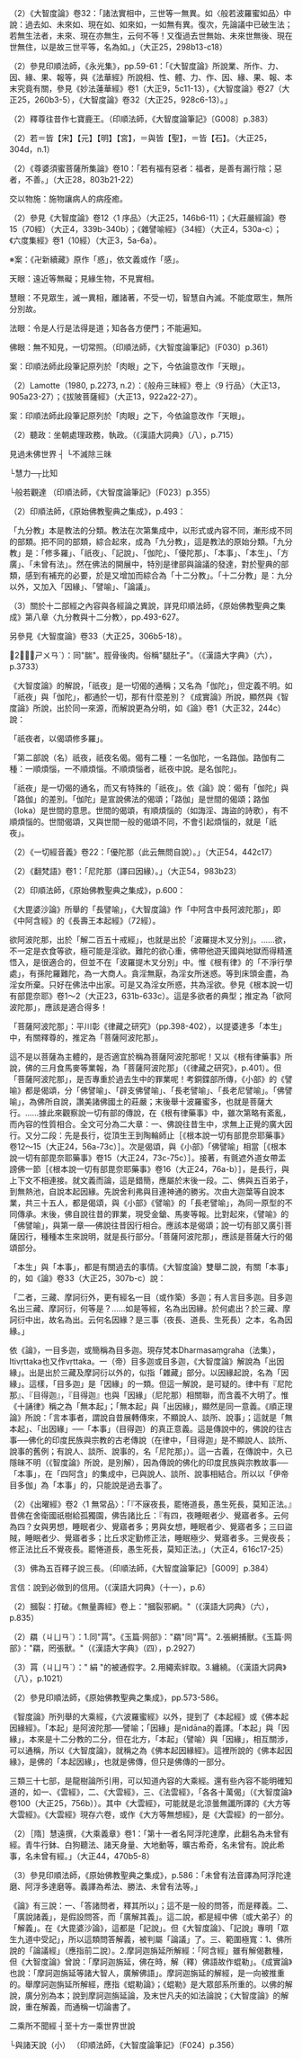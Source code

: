 [^1]: 參見《大智度論》卷31（大正25，288c21-289b26）。

[^2]: 參見《摩訶般若波羅蜜經》卷1〈1
序品〉（大正8，219c14-16），《大智度論》卷32〈1
序品〉：「復次，舍利弗！菩薩摩訶薩欲知一切諸法如、法性、實際，當學般若波羅蜜！舍利弗！菩薩摩訶薩應如是住般若波羅蜜！」（大正25，297b22-24）

[^3]: （1）《大智度論》卷32：「諸法如，有二種：一者、各各相；二者、實相。各各相者，如：地，堅相；水，濕相；火，熱相；風，動相──如是等分別諸法，各自有相。實相者，於各各相中分別，求實不可得，不可破，無諸過失。」（大正25，297b24-28）

（2）《大智度論》卷32：「諸法實相中，三世等一無異。如〈般若波羅蜜如品〉中說：過去如、未來如、現在如、如來如，一如無有異。復次，先論議中已破生法；若無生法者，未來、現在亦無生，云何不等！又復過去世無始、未來世無後、現在世無住，以是故三世平等，名為如。」（大正25，298b13-c18）

[^4]: （1）法業、所作、力、因、緣、果、報。（印順法師，《大智度論筆記》〔D022〕p.266）

（2）參見印順法師，《永光集》，pp.59-61：「《大智度論》所說業、所作、力、因、緣、果、報等，與《法華經》所說相、性、體、力、作、因、緣、果、報、本末究竟有關，參見《妙法蓮華經》卷1（大正9，5c11-13），《大智度論》卷27（大正25，260b3-5），《大智度論》卷32（大正25，928c6-13）。」

[^5]: 參見《大智度論》卷24（大正25，236c20-237c9）。

[^6]: 無生際：即實際，推尋諸法入無生法中，更無過是。（印順法師，《大智度論筆記》〔F026〕p.359）

[^7]: 《眾事分阿毘曇論》卷4：「云何已起法？謂過去、現在法。云何不起法？謂未來不生法及無為法。」（大正26，648a21-23）

[^8]: 參見釋厚觀、郭忠生合編，〈《大智度論》之本文相互索引〉，《正觀》（6），p.78：《大智度論》卷1（大正25，60b19-c6）、卷15（大正25，170b29-c17）、卷15（大正25，171a24-b15）、卷17（大正25，189b4-24）、卷22（大正25，222b27-c16）、卷31（大正25，287c6-18）。另參見《大智度論》卷35（大正25，319a13-18）、卷52（大正25，433c2-9）、卷53（大正25，439b1-13）。

[^9]: 參見《大智度論》卷1（大正25，65b5-66a16）。

[^10]: 宗＝崇【宋】【元】【明】【宮】。（大正25，303d，n.3）

[^11]: （1）參見《六度集經》卷6（大正3，32c11-33a5），《大智度論》卷16（大正25，178b10-c20）。

（2）釋尊往昔作七寶鹿王。（印順法師，《大智度論筆記》〔G008〕p.383）

[^12]: 如釋尊昔為外道師妙眼之事緣，參見《大智度論》卷9（大正25，122c）、卷31（大正25，290b-c）。

[^13]: 參見《佛說首楞嚴三昧經》卷下（大正15，642a26-b24）。

[^14]: 參見《普曜經》卷8（大正3，534b18-27）。

[^15]: 參見《大智度論》卷17（大正25，182b12-183c19）。

[^16]: 參見《大智度論》卷3（大正25，83a-84a）。

[^17]: 參見《毘尼母經》卷5（大正24，827c11-14），《大智度論》卷26（大正25，252c16-17）。

[^18]: 參見《大智度論》卷33（大正25，303b13-21）。

[^19]: 出＝生【宋】【元】【明】【宮】。（大正25，303d，n.15）

[^20]: 參見《大方廣佛華嚴經》卷57（大正9，763c27-764a2）。

[^21]: 參見《妙法蓮華經》卷5〈15 從地踊出品〉（大正9，41a29-b6）。

[^22]: 菩薩能淨報施福：入法性故不証實際；欲度一切眾生，心無限齊。（印順法師，《大智度論筆記》〔C030〕p.234）

[^23]: 問意：菩薩未除煩惱，云何能得淨報施福？

[^24]: 及如＝如及【宋】【元】【明】【宮】【聖】【石】。（大正25，303d，n.19）

[^25]: 得無生忍，得法性身，處處變化度眾生。（印順法師，《大智度論筆記》〔A042〕p.79）

[^26]: 參見釋厚觀、郭忠生合編，〈《大智度論》之本文相互索引〉，《正觀》（6），p.79：《大智度論》卷5（大正25，98a）、卷6（106b）、卷12（146b-c）、卷16（178a）、卷17（188c）、卷27（261c-262a；263c）、卷28（264b；265b；273b）、卷30（283a）、卷34（309b）、卷38（大正25，340a；342a）、卷59（478a）、卷74（580a）。

[^27]: 〔布〕－【宋】【元】【明】【宮】。（大正25，303d，n.24）

[^28]: （1）《大正藏》原作「若」，今依《高麗藏》作「皆」（第14冊，715c23）。

（2）若＝皆【宋】【元】【明】【宮】，＝與皆【聖】，＝皆【石】。（大正25，304d，n.1）

[^29]: 致：9.招引，招致。12.造成，導致。（《漢語大詞典》（八），p.792）

[^30]: 然＝燈【宋】【元】【明】【宮】。（大正25，304d，n.6）

[^31]: 福體二說。（印順法師，《大智度論筆記》［F025］p.357）

[^32]: （1）《集異門足論》卷5：「福者，謂施俱行身律儀、語律儀、命清淨，是名福。業者，謂施俱行諸思等，思現等、思已思、思類作心意業，是名業。」（大正26，385c21-23）

（2）《尊婆須蜜菩薩所集論》卷10：「若有福有惡者：福者，是善有漏行陰；惡者，不善。」（大正28，803b21-22）

[^33]: ［北周］慧影，《大智度論疏》卷14：「答曰已下，此初既是釋第一福處故，正欲出其施體，明飲食等，只是施家事。今以捨財心相應善數中捨數為施體，故云物與時心中生法名捨，與慳心相違也。」（卍新續藏46，834a9-12）

[^34]: 《大智度論疏》卷14：「是或有漏無漏已下，明凡夫等有漏心施是有漏，聖人無漏心施是無漏也。」（卍新續藏46，834a13-14）

[^35]: 《大智度論疏》卷14：「善心中施，故云常是善也。」（卍新續藏46，834a14）

[^36]: 《大智度論疏》卷14：「捨是別善數中捨數，故云心數，故云心數法也；與心王相應起也，隨心王行也，其心王生也。」（卍新續藏46，834a14-16）

[^37]: 《大智度論疏》卷14：「是心數法故，無色無非也。」（卍新續藏46，834a16-17）

[^38]: 《大智度論疏》卷14：「是慮知心法，故云能作緣也。」（卍新續藏46，834a17）

[^39]: 《大智度論疏》卷14：「業相應者，明思是業體，思是行數，行數中造作義是業，施是捨數，與行相應也。」（卍新續藏46，834a17-19）

[^40]: 《大智度論疏》卷14：「捨數與業數相隨喜，故云隨業行也。」（卍新續藏46，834a19）

[^41]: 《大智度論疏》卷14：「共業生者，行數思數造作故是業屬；通心數。捨數，既與行數共生，故云共業生也。」（卍新續藏46，834a19-21）

[^42]: 《大智度論疏》卷14：「此捨數非不隱沒無記，故云非先業果報也。」（卍新續藏46，834a21-22）

[^43]: 《大智度論疏》卷14：「本未曾施，今始施，得修義也。前時已施，後時復施，行修義也。」（卍新續藏46，834a22-23）

[^44]: 《大智度論疏》卷14：「慧心中行施，故云慧證也；身行此施云身證也。」（卍新續藏46，834a23-24）

[^45]: 《大智度論疏》卷14：「凡聖俱行此施，故云得也。」（卍新續藏46，834a24）

[^46]: 《大智度論疏》卷14：「有人言已下，是佛陀難提義也。此言捨，但是心上捨法，與心相應而已；施乃是業果。既是業體，布施得執，執由業得，不由捨法。思即是業，故以思為施體。此二家義恒異，各有其意，不得偏攝也。前家唯以捨法為施體；此以思為施體也。當一一細分別其意說之耳。」（卍新續藏46，834b1-5）

[^47]: 直：23.價值，代價。25.報酬。（《漢語大詞典》（一），p.853）

[^48]: 諸天宮殿光明，因施淨不淨而異。（印順法師，《大智度論筆記》〔G008〕p.383）

[^49]: 券要：契約。（《漢語大詞典》（二），p.648）

[^50]: 參見《大智度論》卷11（大正25，141c7-18）。

[^51]: 參見《大智度論》卷22（大正25，226b29-227a19）。

[^52]: 交：18.指病愈。《敦煌變文集‧父母恩重經講經文》："病交了便合行孝順，卻生五逆也唱將來。"蔣禮鴻
通釋："交，病癒的意思。"（《漢語大詞典》（二），p.327）

交以物施：施物讓病人的病痊癒。

[^53]: 使人：傭人，奴僕。（《漢語大詞典》（一），p.1326）

[^54]: 《大智度論疏》卷14：「復就菩薩、聲聞二門，分此二施也。」（卍新續藏46，834b6-7）

[^55]: 深心：1.猶一心，專心；2.深遠的心意或用心。（《漢語大詞典》（五），p.1423）

[^56]: 參見《大智度論》卷11（大正25，142b19-21）。

[^57]: 下：6.捨去。（《漢語大詞典》（一），p.306）

[^58]: 參見《大智度論》卷12〈1
序品〉（大正25，146b4-6），《太子須大拏經》（大正3，418c21-424a23），《六度集經》卷2（14經）《須大孥經》（大正3，7c-11a），《經律異相》卷31（大正53，164c-166c）。

[^59]: （1）薩婆達王施身令獻敵人。（印順法師，《大智度論筆記》［I021］p.435）

（2）參見《大智度論》卷12〈1
序品〉（大正25，146b6-11）；《大莊嚴經論》卷15（70經）（大正4，339b-340b）；《雜譬喻經》（34經）（大正4，530a-c）；《六度集經》卷1（10經）（大正3，5a-6a）。

[^60]: 參見《六度集經》卷1（大正3，1b23-c2）；《大莊嚴論經》卷12（大正4，322c3-11）；《賢愚經》卷1（大正4，351c16-352a6）；《佛本行經》卷5（大正4，89b16-19）；《大寶積經》卷102〈36善住意天子會〉（大正11，574a16-18）；《師子素馱娑王斷肉經》（大正3，392c25-393a7）。

[^61]: 炙（ㄓˋ）：1.烤。（《漢語大詞典》（七），p.38）

[^62]: 參見《菩薩本緣經》卷3〈6
兔品〉（大正3，64c25-66c1）；《佛說護國尊者所問大乘經》卷2（大正12，6b13-14）；《雜寶藏經》卷2（大正4，454b21-c10）；《生經》卷4〈佛說兔王經第31〉（大正3，94b3-c13）；《菩薩本生鬘論》卷2（大正3，337b6-338b4）；《大寶積經》卷80〈18護國菩薩會〉（大正11，462c16-17）。

[^63]: 參見《增壹阿含經》卷25〈33 五王品〉（大正2，685c27-686c19）。

[^64]: 《成實論》卷8中說末利夫人所供養的對象是佛陀，如說：「如末利夫人以自食分施佛，願現世為王夫人。」（大正32，297c17-18）

[^65]: 卒（ㄘㄨˋ）：突然。後多作"猝"。《孟子‧梁惠王上》："﹝梁襄王﹞卒然問曰：'天下惡乎定？'"（《漢語大詞典》（一），p.876）

[^66]: 卒＝為卒欝【宋】【元】【明】【宮】。（大正25，305d，n.10）

[^67]: 《大智度論疏》卷14：「卒鬱伽陀者，即是忽然居士，以忽然得富，故云爾也，亦名卒然居士。」（卍新續藏46，834b19-20）

[^68]: 殺生罪料簡：殺他非自殺，心知非不知，故殺非不故，快心非狂癡，斷命非傷，身業非但說，口教非但心念。（印順法師，《大智度論筆記》〔A034〕p.63）

[^69]: 殺＝教【宋】【元】【明】【宮】【聖】。（大正25，305d，n.3）

[^70]: 生＋（惡）【元】【明】。（大正25，305d，n.14）

[^71]: 《大智度論疏》卷14：「或有人言：謂不隱沒無記者，此人謂此不殺戒，是報色也。」（卍新續藏46，834c13-14）

[^72]: 《大智度論疏》卷14：「或欲界繫者，明殺罪唯在欲界，故此戒亦唯在欲界繫，故云欲界繫也。或無漏戒不感^※^報，故云不繫也。」（卍新續藏46，834c14-16）

※案：《卍新續藏》原作「惑」，依文義或作「感」。

[^73]: 《大智度論疏》卷14：「戒是色故，云非心、非心數法等也。」（卍新續藏46，834c16-17）

[^74]: 《大智度論疏》卷14：「或共心生已下，此論作色與心共生；生無作色已，則不名共生也。」（卍新續藏46，834c18-19）

[^75]: 《大智度論疏》卷14：「非業相應者，明業是思數此是色，故言非業相應；二者、此戒正是業故，不得言與業相應也。」（卍新續藏46，834c19-20）

[^76]: 《大智度論疏》卷14：「非隨業行者，業是思數，此戒是色，故云非隨業行。又此戒正是業故，不得云隨業行也。」（卍新續藏46，834c21-22）

[^77]: 《大智度論疏》卷14：「或共業生已下，明業是思數。此戒從思數，此戒從思數等發，故云共生也。不共業生者，思正造作故名業，業是於數，戒是於色不得如心王與心數等共生義，故云不共業生也；二者、即是業，故不得云共業生也。」（卍新續藏46，834c23-835a2）

[^78]: 《大智度論疏》卷14：「此戒始修得，故云非先業思報也。」（卍新續藏46，835a3）

[^79]: 《大智度論疏》卷14：「得修等義，如前施福中說也。」（卍新續藏46，835a3-4）

[^80]: 《大智度論疏》卷14：「或思惟斷已下，為見諦唯國得三塗生故，不言見諦斷。思惟既國得三界人天果報，此戒等是人天繫法，得修道解時，斷此繫法，故但云思惟斷也。無漏戒無繫義，故不斷也。」（卍新續藏46，835a5-8）

[^81]: 《大智度論疏》卷14：「離欲界欲時得斷知已下，明此不殺戒唯繫在欲界，故云離欲界欲時得斷知也。」（卍新續藏46，835a9-10）

[^82]: 參見《大智度論》卷13（大正25，154c8-13）。

[^83]: 定：經說慈，亦說有漏禪定能生果報者。（印順法師，《大智度論筆記》［F025］p.357）

[^84]: 《大智度論疏》卷14：「得慈方便願與眾生樂已下，此明得解觀，云慈三昧中，初但觀一切眾生得樂相，未能實與；後時智慧力大，始能漸漸與之。」（卍新續藏46，835a19-21）

[^85]: 《大智度論疏》卷14：「是法或色界繫已下，明此慈唯從禪生也。或不繫者，無漏慈也。是為真慈者，此二種慈從禪生，欲明異欲界方便慈，故云，名為真也。明方便慈非正禪中生，故但欲界繫也。」（卍新續藏46，835a24-b3）

[^86]: 《大智度論疏》卷15：「常隨心行已下，明慈屬善數中不害數，故云隨心行也。餘當說。」（卍新續藏46，835b4-5）

[^87]: 《大智度論疏》卷14：「此慈非如五識取五塵，故云無對也。」（卍新續藏46，835b5）

[^88]: 《大智度論疏》卷14：「思正造作是業數，此慈乃屬不害數，故云非業也；但與思相應也。餘當說。」（卍新續藏46，835b5-7）

[^89]: 《大智度論疏》卷14：「或思惟斷已下，明此慈是繫法，凡夫修之，增梵天道，故思惟斷也。」（卍新續藏46，835b8-9）

[^90]: 《大智度論疏》卷14：「離色界時得斷知已下，前殺戒唯在欲界，故說言離欲時得斷知；今明此是色界法，從禪中生，若聖人修之，亦至遍淨，故云離色界時得斷此繫也。」（卍新續藏46，835b10-12）

[^91]: 《大智度論疏》卷14：「有覺有觀者，據初禪中慈三昧也。次據中間，次據二禪已上。」（卍新續藏46，835b12-13）

[^92]: 《大智度論疏》卷14：「或有喜已下，初二禪也。或有息者，三禪已來也。無息者，第四禪也。」（卍新續藏46，835b13-15）

[^93]: 《大智度論疏》卷14：「此慈三昧凡聖共得也。」（卍新續藏46，835b15）

[^94]: 《大智度論疏》卷14：「或樂相應者，三禪已來也。或不苦不樂相應者，第四禪也。」（卍新續藏46，835b15-16）

[^95]: 《大智度論疏》卷14：「根本四禪中者，論其生處也。亦過四禪者，明那含亦能乘此慈生三重處也。」（卍新續藏46，835b16-18）

[^96]: 參見《大智度論》卷20（大正25，208c9-209c14）。

[^97]: 〔三〕－【宋】【元】【明】【宮】【聖】。（大正25，305d，n.20）

[^98]: 辟支佛：騰空說一偈，導生植善根。（印順法師，《大智度論筆記》［D032］p.283）

[^99]: 肉眼：見近不見遠，見前不見後，見外不見內，見晝不見夜，見上不見下。

天眼：遠近等無礙；見緣生物，不見實相。

慧眼：不見眾生，滅一異相，離諸著，不受一切，智慧自內滅。不能度眾生，無所分別故。

法眼：令是人行是法得是道；知各各方便門；不能遍知。

佛眼：無不知見，一切常照。（印順法師，《大智度論筆記》〔F030〕p.361）

[^100]: 《大正藏》（第25冊，305c28）及《高麗藏》（第14冊，718c10）皆作「生法眼」，但從前後文「求天眼、求慧眼、其佛眼」看來，此處以「求法眼」為宜。

[^101]: Lamotte（1980, p.2263, n.3）：《摩訶般若波羅蜜經》卷2〈4
往生品〉（大正8，227b10-228b1）；《大智度論》卷39-40（大正25，347a6-351b）。

[^102]: 天眼：不過三千，般若力故無礙。（印順法師，《大智度論筆記》［F030］p.361）

案：印順法師此段筆記原列於「肉眼」之下，今依論意改作「天眼」。

[^103]: （1）般舟三昧未得天眼能見佛。（印順法師，《大智度論筆記》［G009］p.384）

（2）Lamotte（1980, p.2273, n.2）：《般舟三昧經》卷上〈9
行品〉（大正13，905a23-27）；《拔陂菩薩經》（大正13，922a22-27）。

[^104]: 天眼：不隱沒無記，離欲人得，修神通，得色界四大造色眼，四邊得遍明相。（印順法師，《大智度論筆記》〔F030〕p.361）

案：印順法師此段筆記原列於「肉眼」之下，今依論意改作「天眼」。

[^105]: 《大智度論疏》卷14：「答曰已下，有三復次。意釋此初，明以佛神力故能知也。問：若爾者，佛神力能宜爾，令一切人悉知；云何此中乃言令學波若得知也？解言：明以學波若乃因緣故佛始加之，令知如來不迦不可迦故，須有因緣，所以勸學也。第二復次言，佛心如不異菩薩學般若知一切故，說言知佛心也。第三復次言，明希有難事不應知有，唯是佛心及實相法，以學波若遂得知之，故勸學也。」（卍新續藏46，836a3-10）

[^106]: 「若佛以神力令知，乃至蜫虫亦能知」，出處待考。

[^107]: 故＋（知）【明】【聖】。（大正25，306d，n.5）

[^108]: 參見《大智度論》卷33〈1
序品〉：「菩薩摩訶薩欲以天眼見十方如恒河沙等世界中諸佛，欲以天耳聞十方諸佛所說法，欲知諸佛心，當學般若波羅蜜！」（大正25，306a9-11）

[^109]: 參見《大智度論》卷21（大正25，219b-221b）。

[^110]: 佛所化土：有淨、不淨、雜三類。（印順法師，《大智度論筆記》［C020］p.220）

[^111]: （1）聽：3.審察，斷決，治理。（《漢語大詞典》（八），p.712）

（2）聽政：坐朝處理政務，執政。（《漢語大詞典》（八），p.715）

[^112]: ┌定力─┬見過去未來三昧

見過未佛世界 ┤ └不滅除三昧

└慧力─┬比知

└般若觀達 （印順法師，《大智度論筆記》〔F023〕p.355）

[^113]: 過去未來三昧：入已見過未事如夢所見。（印順法師，《大智度論筆記》［A058］p.98）

[^114]: 不滅除三昧：入已，不見諸佛有滅。（印順法師，《大智度論筆記》［A058］p.98）

[^115]: 際＝除【宋】【元】【明】【宮】。（大正25，306d，n.13）

[^116]: 參見《雜阿含經》卷15（379經）（大正2，103c13-104a29），《大毘婆沙論》卷79（大正27，411a18-26）。

[^117]: 參見《大智度論》卷32（大正25，302b12-13），《大智度論》卷34（大正25，311b10-18）；《俱舍論》卷27（大正29，141b3-6）。

[^118]: （1）十二部經，參見《長阿含經》卷12《清淨經》（大正1，74b19-24）；《別譯雜阿含經》卷6（116經）（大正2，415a29-b3）；《增壹阿含經》卷46〈49放牛品〉（大正2，794c28-795a1）。

（2）印順法師，《原始佛教聖典之集成》，p.493：

「九分教」本是教法的分類。教法在次第集成中，以形式或內容不同，漸形成不同的部類。把不同的部類，綜合起來，成為「九分教」，這是教法的原始分類。「九分教」是：「修多羅」、「祇夜」、「記說」、「伽陀」、「優陀那」、「本事」、「本生」、「方廣」、「未曾有法」。然在佛法的開展中，特別是律部與論議的發達，對於聖典的部類，感到有補充的必要，於是又增加而綜合為「十二分教」。「十二分教」是：九分以外，又加入「因緣」、「譬喻」、「論議」。

（3）關於十二部經之內容與各經論之異說，詳見印順法師，《原始佛教聖典之集成》第八章〈九分教與十二分教〉，pp.493-627。

[^119]: 參見《摩訶般若波羅蜜經》卷1〈1
序品〉：「欲聞十方諸佛所說法，聞已乃至阿耨多羅三藐三菩提不忘者，當學般若波羅蜜。」（大正8，220b20-22）

另參見《大智度論》卷33（大正25，306b5-18）。

[^120]: 《翻梵語》卷1：「祇夜，亦云偈，譯曰重說。」（大正54，983b22）

[^121]: 縹（ㄆㄧㄠˇ）：2.淡青色；青白色。（《漢語大詞典》（九），p.978）

[^122]: （1）𨄔＝踹【宋】【元】【宮】，＝腨【明】。（大正25，307d，n.5）

（2）𨄔（ㄕㄨㄢˋ）：同"腨"。脛骨後肉。俗稱"腿肚子"。（《漢語大字典》（六），p.3733）

[^123]: 髀（ㄅㄧˋ）：1.大腿骨。（《漢語大詞典》（十二），p.408）

[^124]: 齊＝臍【宋】【元】【明】。（大正25，307d，n.7）

[^125]: 參見印順法師，《原始佛教聖典之集成》，pp.515-516：

《大智度論》的解說，「祇夜」是一切偈的通稱；又名為「伽陀」，但定義不明。如「祇夜」與「伽陀」，都通於一切，那有什麼差別？《成實論》所說，顯然與《智度論》所說，出於同一來源，而解說更為分明，如《論》卷1（大正32，244c）說：

「祇夜者，以偈頌修多羅」。

「第二部說（名）祇夜，祇夜名偈。偈有二種：一名伽陀，一名路伽。路伽有二種：一順煩惱，一不順煩惱。不順煩惱者，祇夜中說。是名伽陀」。

「祇夜」是一切偈的通名，而又有特殊的「祇夜」。依《論》說：偈有「伽陀」與「路伽」的差別。「伽陀」是宣說佛法的偈頌；「路伽」是世間的偈頌；路伽（loka）是世間的意思。世間的偈頌，有順煩惱的（如誨淫、誨盜的詩歌），有不順煩惱的。世間偈頌，又與世間一般的偈頌不同，不會引起煩惱的，就是「祇夜」。

[^126]: （1）《翻梵語》卷1：「優陀那（亦云嫗陀那，亦云憂檀那，譯曰無問自說）。」（大正54，983b17）

（2）《一切經音義》卷22：「優陀那（此云無問自說）。」（大正54，442c17）

[^127]: 無問自說無我無我所。（印順法師，《大智度論筆記》［G009］p.384）

[^128]: 參見《雜阿含經》卷3（64經）（大正2，16c5-17a19）。

[^129]: 參見《摩訶般若波羅蜜經》卷14（大正8，325c15-19）。

[^130]: 參見印順法師，《原始佛教聖典之集成》，pp.543-546。

[^131]: （1）《一切經音義》卷22：「尼陀那（此云：因緣。然有三類：一、因請而說，二、因犯制戒。三、因事說法）。」（大正54，442c16）

（2）《翻梵語》卷1：「尼陀那（譯曰因緣）。」（大正54，983b23）

[^132]: 《大毘婆沙論》卷126：「因緣云何？謂諸經中遇諸因緣而有所說。如〈義品〉等種種因緣；如毘奈耶作如是說，由善財子等最初犯罪，是故世尊集苾芻僧制立學處。」（大正27，660a13-16）

[^133]: 《翻梵語》卷1：「阿波陀經（應云阿波陀那，亦云阿婆檀那，譯曰譬喻）。」（大正54，983b11）

[^134]: （1）Lamotte（1980, p.2293, n.1）：《中阿含經》卷17（72經）〈1
長壽王品〉（大正1，532c-539b）。

（2）印順法師，《原始佛教聖典之集成》，p.600：

《大毘婆沙論》所舉的「長譬喻」，《大智度論》作「中阿含中長阿波陀那」，即《中阿含經》的《長壽王本起經》（72經）。

[^135]: 參見Lamotte（1980, p.2293,
n.2）：《長阿含》卷2《大本經》（大正1，1b-10c）；Dīgha No.14.
Mahāpadhāna-suttanta（大本緣經）, II, pp.1-54。

[^136]: 參見印順法師，《原始佛教聖典之集成》，p.602：「億耳阿波陀那：事出《十誦律》卷25「皮革法」（大正23，178a-182a），《根本說一切有部毘奈耶皮革事》卷上（大正23，1048c-1052c）。億耳是西方的阿槃提（Avanti）人。沒有出家以前，曾因航海回來，迷路而經歷鬼國。後來出家，為大迦旃延弟子。因當地的比丘少，一時不得受具足戒。受具足以後，發心來參禮佛陀；稟承師命，以五事問佛。邊地可以五人受具足，就是因此而制的。」

[^137]: 參見印順法師，《原始佛教聖典之集成》，pp.602-603：「二十億阿波陀那，二十億是瞻波的大富長者子，捨二十億的家財而出家。他的精進修行，是傳譽一時的。二十億精進修行，足底流血，佛為他說彈琴的譬喻，依著修行，得阿羅漢，並表示自己體證的境地。說一切有部將這些編集於《雜阿含經》卷9（254經）（大正2，62b-63b），《中阿含經》卷29《沙門二十億經》（大正1，611c-613a）。由於二十億的流血經行，佛特准穿革屣；這一部分，集錄於《十誦律》卷25（大正23，183a-b）、《根本說一切有部毘奈耶皮革事》（大正23，1055c）。這是上座系統中，有關二十億的，最樸質簡要的記錄。二十億的精進修行，大眾部編集於《增壹阿含經》卷13（大正2，612a-b）。」

[^138]: 參見印順法師，《原始佛教聖典之集成》，pp.603-604：

欲阿波陀那，出於「解二百五十戒經」，也就是出於「波羅提木叉分別」。......欲，不一定是衣食等欲，極可能是淫欲。難陀的欲心重，佛帶他遊天國與地獄而得精進悟入，是很適合的，但並不在「波羅提木叉分別」中。惟《根有律》的「不淨行學處」，有孫陀羅難陀，為一大商人。貪淫無厭，為淫女所迷惑。等到床頭金盡，為淫女所棄。只好在佛法中出家。可是又為淫女所惑，共為淫欲。參見《根本說一切有部毘奈耶》卷1～2（大正23，631b-633c）。這是多欲者的典型；推定為「欲阿波陀那」，應該是適合得多！

[^139]: 參見印順法師，《原始佛教聖典之集成》，pp.604-605：

「菩薩阿波陀那」：平川彰《律藏之研究》（pp.398-402），以提婆達多「本生」中，有關釋尊的，推定為「菩薩阿波陀那」。

這不是以菩薩為主體的，是否適宜於稱為菩薩阿波陀那呢！又以《根有律藥事》所說，佛的三月食馬麥等業報，為「菩薩阿波陀那」（《律藏之研究》，p.401）。但「菩薩阿波陀那」，是否專重於過去生中的罪業呢！考銅鍱部所傳，《小部》的《譬喻》都是偈頌，分「佛譬喻」、「辟支佛譬喻」、「長老譬喻」、「長老尼譬喻」。「佛譬喻」，為佛所自說，讚美諸佛國土的莊嚴；末後舉十波羅蜜多，也就是菩薩大行。......據此來觀察說一切有部的傳說，在《根有律藥事》中，雖次第略有紊亂，而內容的性質相合。全文可分為二大章：一、佛說往昔生中，求無上正覺的廣大因行。又分二段：先是長行，從頂生王到陶輪師止［《根本說一切有部毘奈耶藥事》卷12～15（大正24，56a-73c）］。次是偈頌，與《小部》「佛譬喻」相當［《根本說一切有部毘奈耶藥事》卷15（大正24，73c-75c）］。接著，有氈遮外道女帶盂謗佛一節［《根本說一切有部毘奈耶藥事》卷16（大正24，76a-b）］，是長行，與上下文不相連接。就文義而論，這是錯簡，應屬於末後一段。二、佛與五百弟子，到無熱池，自說本起因緣。先說舍利弗與目連神通的勝劣。次由大迦葉等自說本業，共三十五人，都是偈頌，與《小部》《譬喻》的「長老譬喻」，為同一原型的不同傳承。末後，佛自說往昔的罪業，現受金鎗、馬麥等報。比對起來，《譬喻》的「佛譬喻」，與第一章──佛說往昔因行相合。應該本是偈頌；說一切有部又廣引菩薩因行，種種本生來說明，就是長行部分。「菩薩阿波陀那」，應該是菩薩大行的偈頌部分。

[^140]: 參見印順法師，《原始佛教聖典之集成》，pp.598-616。

[^141]: 參見印順法師，《原始佛教聖典之集成》，p.549。

[^142]: 目＝築【宮】【聖】，＝\[竺-二+架\]【石】。（大正25，307d，n.13）

[^143]: 《翻梵語》卷1：「目多迦經（譯曰勝也）。」（大正54，983b24）

[^144]: 印順法師，《原始佛教聖典之集成》，pp.554-555：

「本生」與「本事」，都是有關過去的事情。《大智度論》雙舉二說，有關「本事」的，如《論》卷33（大正25，307b-c）說：

「二者，三藏、摩訶衍外，更有經名一目（或作築）多迦；有人言目多迦。目多迦名出三藏、摩訶衍，何等是？......如是等經，名為出因緣。於何處出？於三藏、摩訶衍中出，故名為出。云何名因緣？是三事（夜長、道長、生死長）之本，名為因緣。」

依《論》，一目多迦，或簡稱為目多迦。現存梵本Dharmasaṃgraha（法集），Itivṛttaka也又作vṛttaka。一（帝）目多迦或目多迦，《大智度論》解說為「出因緣」。出是出於三藏及摩訶衍以外的，似指「雜藏」部分。以因緣起說，名為「因緣」。這樣，「目多迦」是「因緣」的一類。但這一解說，是可疑的。律中有『尼陀那』、『目得迦』，『目得迦』也與「因緣」（尼陀那）相關聯，而含義不大明了。惟《十誦律》稱之為「無本起」；「無本起」與「出因緣」，顯然是同一意義。《順正理論》所說：「言本事者，謂說自昔展轉傳來，不顯說人、談所、說事」；這就是「無本起」、「出因緣」──「本事」（目得迦）的真正意義。這是傳說中的，佛說的往古事──佛化的印度民族與宗教的古老傳說（在律中，「目得迦」是不顯說人、談所、說事的舊例；有說人、談所、說事的，名「尼陀那」）。這一古義，在傳說中，久已隱昧不明（《智度論》所說，是別解），因為傳說的佛化的印度民族與宗教故事──「本事」，在「四阿含」的集成中，已與說人、談所、說事相結合。所以以「伊帝目多伽」為「本事」的，只能說是過去事了。

[^145]: 乾＝建【聖】，〔乾〕－【宮】【石】。（大正25，307d，n.17）

[^146]: （1）《法句經》卷上〈13
愚闇品〉：「不寐夜長，疲惓道，愚生死長，莫知正法。」（大正4，563b20-21）

（2）《出曜經》卷2〈1
無常品〉：「『不寐夜長，罷惓道長，愚生死長，莫知正法。』昔佛在舍衛國祇樹給孤獨園，佛告諸比丘：『有四，夜睡眠者少、覺寤者多。云何為四？女與男想，睡眠者少、覺寤者多；男與女想，睡眠者少、覺寤者多；三曰盜賊，睡眠者少、覺寤者多；比丘求定勤修正法，睡眠極少、覺寤者多。三覺夜長；修正法比丘不覺夜長。罷惓道長，愚生死長，莫知正法。」（大正4，616c17-25）

（3）佛為五百釋子說三長。（印順法師，《大智度論筆記》［G009］p.384）

[^147]: 大＝為【元】【明】【聖】。（大正25，307d，n.22）

[^148]: 依印順法師，《原始佛教聖典之集成》，p.554：「三事」是指「夜長、道長、生死長」。

[^149]: 鷲（ㄐㄧㄡˋ）：1.雕的別名。（《漢語大詞典》（十二），p.1161）

[^150]: 孤負：1.違背，對不住。（《漢語大詞典》（四），p.219）

言信：說到必做到的信用。（《漢語大詞典》（十一），p.6）

[^151]: （1）摑（ㄍㄨㄛˊ）：用巴掌拍打，打耳光。（《漢語大詞典》（六），p.834）

（2）摑裂：打破。《無量壽經》卷上："摑裂邪網。"（《漢語大詞典》（六），p.835）

[^152]: 貿（ㄇㄠˋ）：1.交易，買賣。（《漢語大詞典》（十），p.170）

[^153]: Lamotte（1980, p.2297, n.1）：《大方等大集經》卷11〈5
海慧菩薩品〉（大正13，70a23-b18）；《經律異相》卷46（大正53，244b16-c9）。

[^154]: 痿（ㄨㄟˇ）：1.身體某部分萎縮或失去機能的病。《素問‧痿論》："
黃帝問曰：'五藏使人痿何也？'"王冰注："痿謂痿弱無力以運動。"《漢書‧昌邑王劉賀傳》："疾痿，行步不便。"
顏師古 注："痿，風痺疾也。"（《漢語大詞典》（八），p.332）

[^155]: Lamotte（1980, p.2299,
n.6）：參見《六度集經》卷1（大正3，2a4-8），《菩薩本行經》卷下（大正3，119b21-27），《撰集百緣經》卷4（大正4，217b12-14）。

[^156]: （1）羂＝衒【宋】【宮】【聖】【石】＊。（大正25，308d，n.1）

（2）羂（ㄐㄩㄢˋ）：1.同"罥"。《玉篇‧网部》："羂"同"罥"。2.張網捕獸。《玉篇‧网部》："羂，罔張獸。"（《漢語大字典》（四），p.2927）

（3）罥（ㄐㄩㄢˋ）：" 絹
"的被通假字。2.用繩索絆取。3.纏繞。（《漢語大詞典》（八），p.1021）

[^157]: （1）［隋］慧遠撰，《大乘義章》卷1：「第十名為毘佛略經，此名方廣──理正曰方，義備名廣。教從旨因名方廣經。若依小乘：語正稱方，言多曰廣。」（大正44，70a16-b5）

（2）參見印順法師，《原始佛教聖典之集成》，pp.573-586。

[^158]: 參見印順法師，《初期大乘佛教之起源與開展》，p.31：「《六波羅蜜經》，與吳康僧會所譯的《六度集經》同類。」

[^159]: 首＝手【宋】【元】【明】【宮】【聖】【石】。（大正25，308d，n.3）

[^160]: 參見印順法師，《初期大乘佛教之起源與開展》，pp.578-579：

《智度論》所列舉的大乘經，《六波羅蜜經》以外，提到了《本起經》或《佛本起因緣經》。「本起」是阿波陀那──譬喻；「因緣」是nidāna的義譯。「本起」與「因緣」，本來是十二分教的二分，但在北方，「本起」（譬喻）與「因緣」，相互關涉，可以通稱，所以《大智度論》，就稱之為《佛本起因緣經》。這裡所說的《佛本起因緣》，是佛的「本起因緣」，也就是佛傳，但只是佛傳的一部分。

[^161]: 參見印順法師，《初期大乘佛教之起源與開展》，p.31：

三類三十七部，是龍樹論所引用，可以知道內容的大乘經。還有些內容不能明確知道的，如一、《雲經》，二、《大雲經》，三、《法雲經》，「各各十萬偈」（《大智度論》卷100（大正25，756b））。其中《大雲經》，可能就是北涼曇無讖所譯的《大方等大雲經》。《大雲經》現存六卷，或作《大方等無想經》，是《大雲經》的一部分。

[^162]: （1）《大正藏》原作「毘佛略（呂夜反，秦言未曾有）經）」，但「毘佛略」應是「廣經」（方廣），因此，此處改作「未曾有經」。

（2）［隋］慧遠撰，《大乘義章》卷1：「第十一者名阿浮陀達摩，此翻名為未曾有經。青牛行鉢、白狗聽法、諸天身量、大地動等，曠古希奇，名未曾有。說此希事，名未曾有經。」（大正44，470b5-8）

（3）參見印順法師，《原始佛教聖典之集成》，p.586：「未曾有法音譯為阿浮陀達磨、阿浮多達磨等。義譯為希法、勝法、未曾有法等。」

[^163]: 怪：3.驚異，覺得奇怪。（《漢語大詞典》（七），p.483）

[^164]: 參見印順法師，《原始佛教聖典之集成》，p.619：

《論》有三說：一、「答諸問者，釋其所以」；這不是一般的問答，而是釋義。二、「廣說諸義」，是假設問答，而「廣解其義」。這二說，都是經中佛（或大弟子）的「解義」。在《大毘婆沙論》，這都是「記說」。但《大智度論》、「記說」專明「眾生九道中受記」，所以這類問答解義，被判屬「論議」了。三、範圍極寬：1、佛所說的「論議經」（應指前二說）。2.摩訶迦旃延所解經：「阿含經」雖有解偈數種，但《大智度論》曾說：「摩訶迦旃延，佛在時，解（釋）佛語故作蜫勒」。《成實論》也說：「摩訶迦旃延等諸大智人，廣解佛語」。摩訶迦旃延的解經，是一向被推重的。舉摩訶迦旃延所解經，應指《蜫勒論》；《蜫勒》是大眾部系所重的。以佛的解說，廣分別為本；說到摩訶迦旃延論，及末世凡夫的如法論說；《大智度論》的解說，重在解義，而通稱一切論書了。

[^165]: ┌獨與菩薩說

二乘所不聞經 ┤至十方一乘世界世說

└與諸天說（小） （印順法師，《大智度論筆記》〔F024〕p.356）

[^166]: 不可思議經：小乘不聞不見。（印順法師，《大智度論筆記》［H016］p.408）

[^167]: 參見《大方廣佛華嚴經》卷44〈34
入法界品〉（大正9，679b28-680c11）。